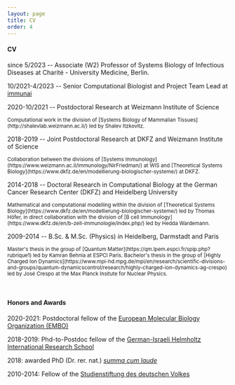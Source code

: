 ```yaml
---
layout: page
title: CV
order: 4
---
```


#### CV


since 5/2023 -- Associate (W2) Professor of Systems Biology of Infectious Diseases at Charité - University Medicine, Berlin.


10/2021-4/2023 -- Senior Computational Biologist and Project Team Lead at [immunai](https://www.immunai.com/)


2020-10/2021 -- Postdoctoral Research at Weizmann Institute of Science

  <small>
Computational work in the division of [Systems Biology of Mammalian Tissues](http://shalevlab.weizmann.ac.il/) led by Shalev Itzkovitz.  
  </small>
<br>

2018-2019 -- Joint Postdoctoral Research at DKFZ and Weizmann Institute of Science

  <small>
Collaboration between the divisions of [Systems Immunology](https://www.weizmann.ac.il/immunology/NirFriedman/) at WIS and [Theoretical Systems Biology](https://www.dkfz.de/en/modellierung-biologischer-systeme/) at DKFZ.  
  </small>
<br>

2014-2018 -- Doctoral Research in Computational Biology at the German Cancer Research Center (DKFZ) and Heidelberg University

  <small>
Mathematical and computational modelling within the division of [Theoretical Systems Biology](https://www.dkfz.de/en/modellierung-biologischer-systeme/) led by Thomas Höfer, in direct collaboration with the division of [B cell Immunology](https://www.dkfz.de/en/b-zell-immunologie/index.php/) led by Hedda Wardemann.  
  </small>
<br>

2009-2014 -- B.Sc. & M.Sc. (Physics) in Heidelberg, Darmstadt and Paris

  <small>
Master's thesis in the group of [Quantum Matter](https://qm.lpem.espci.fr/spip.php?rubrique1) led by Kamran Behnia at ESPCI Paris.  
  </small>
  
  <small>
Bachelor's thesis in the group of [Highly Charged Ion Dynamics](https://www.mpi-hd.mpg.de/mpi/en/research/scientific-divisions-and-groups/quantum-dynamicscontrol/research/highly-charged-ion-dynamics-ag-crespo) led by José Crespo at the Max Planck Insitute for Nuclear Physics.  
  </small>
  
&nbsp;
#### Honors and Awards

2020-2021: Postdoctoral fellow of the [European Molecular Biology Organization (EMBO)](https://www.embo.org/funding-awards/fellowships/postdoctoral-fellowships)

2018-2019: Phd-to-Postdoc fellow of the [German-Israeli Helmholtz International Research School](https://www.dkfz.de/en/phd-program/GIHRS_TRAX.html)

2018: awarded PhD (Dr. rer. nat.) [_summa cum laude_](https://en.wikipedia.org/wiki/Latin_honors#Germany)

2010-2014: Fellow of the [Studienstiftung des deutschen Volkes](https://www.studienstiftung.de/en/)

